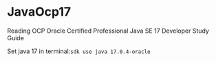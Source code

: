 # JavaOcp17
Reading OCP Oracle Certified Professional Java SE 17 Developer Study Guide

Set java 17 in terminal:```sdk use java 17.0.4-oracle```
